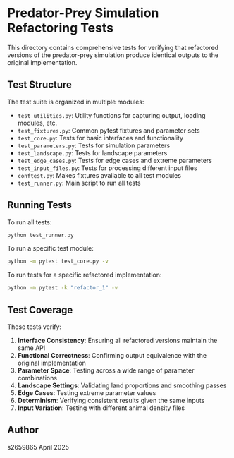 # Predator-Prey Simulation Refactoring Tests

This directory contains comprehensive tests for verifying that refactored versions of the predator-prey simulation produce identical outputs to the original implementation.

## Test Structure

The test suite is organized in multiple modules:

- `test_utilities.py`: Utility functions for capturing output, loading modules, etc.
- `test_fixtures.py`: Common pytest fixtures and parameter sets
- `test_core.py`: Tests for basic interfaces and functionality
- `test_parameters.py`: Tests for simulation parameters
- `test_landscape.py`: Tests for landscape parameters
- `test_edge_cases.py`: Tests for edge cases and extreme parameters
- `test_input_files.py`: Tests for processing different input files
- `conftest.py`: Makes fixtures available to all test modules
- `test_runner.py`: Main script to run all tests

## Running Tests

To run all tests:

```bash
python test_runner.py
```

To run a specific test module:

```bash
python -m pytest test_core.py -v
```

To run tests for a specific refactored implementation:

```bash
python -m pytest -k "refactor_1" -v
```

## Test Coverage

These tests verify:

1. **Interface Consistency**: Ensuring all refactored versions maintain the same API
2. **Functional Correctness**: Confirming output equivalence with the original implementation
3. **Parameter Space**: Testing across a wide range of parameter combinations
4. **Landscape Settings**: Validating land proportions and smoothing passes
5. **Edge Cases**: Testing extreme parameter values
6. **Determinism**: Verifying consistent results given the same inputs
7. **Input Variation**: Testing with different animal density files

## Author

s2659865
April 2025